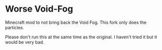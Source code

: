 # Worse Void-Fog
Minecraft mod to not bring back the Void Fog. This fork only does the particles. 

Please don't run this at the same time as the original. I haven't tried it but it would be very bad.